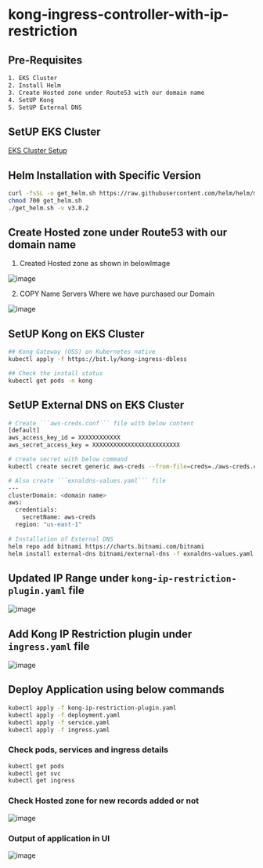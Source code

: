 # kong-ingress-controller-with-ip-restriction

## Pre-Requisites

```bash
1. EKS Cluster
2. Install Helm
3. Create Hosted zone under Route53 with our domain name
4. SetUP Kong
5. SetUP External DNS
```

## SetUP EKS Cluster

[EKS Cluster Setup](https://github.com/Naresh240/kubernetes/blob/main/eks-cluster-setup/eks-cluster-with-eksctl/README.md)

## Helm Installation with Specific Version

```bash
curl -fsSL -o get_helm.sh https://raw.githubusercontent.com/helm/helm/main/scripts/get-helm-3
chmod 700 get_helm.sh
./get_helm.sh -v v3.8.2
```
## Create Hosted zone under Route53 with our domain name

1. Created Hosted zone as shown in belowImage

![image](https://user-images.githubusercontent.com/58024415/178981125-b93531f8-0089-4554-92e7-82aba2d94e01.png)

2. COPY Name Servers Where we have purchased our Domain

![image](https://user-images.githubusercontent.com/58024415/178981591-167f0301-fd4b-4f90-8bdc-80dce265a6f4.png)

## SetUP Kong on EKS Cluster

```bash
## Kong Gateway (OSS) on Kubernetes native
kubectl apply -f https://bit.ly/kong-ingress-dbless

## Check the install status
kubectl get pods -n kong
```

## SetUP External DNS on EKS Cluster

```bash
# Create ```aws-creds.conf``` file with below content
[default]
aws_access_key_id = XXXXXXXXXXXX
aws_secret_access_key = XXXXXXXXXXXXXXXXXXXXXXXXX

# create secret with below command
kubectl create secret generic aws-creds --from-file=creds=./aws-creds.conf

# Also create ```exnaldns-values.yaml``` file
---			  
clusterDomain: <domain name>
aws:
  credentials:
    secretName: aws-creds
  region: "us-east-1"
  
# Installation of External DNS
helm repo add bitnami https://charts.bitnami.com/bitnami
helm install external-dns bitnami/external-dns -f exnaldns-values.yaml
```
## Updated IP Range under ```kong-ip-restriction-plugin.yaml``` file

![image](https://user-images.githubusercontent.com/58024415/179220719-a4380382-1afc-43d5-83dd-684526c75393.png)

## Add Kong IP Restriction plugin under ```ingress.yaml``` file

![image](https://user-images.githubusercontent.com/58024415/179221004-0d419ed3-9f80-4f42-a746-f70c1047e925.png)

## Deploy Application using below commands

```bash
kubectl apply -f kong-ip-restriction-plugin.yaml
kubectl apply -f deployment.yaml
kubectl apply -f service.yaml
kubectl apply -f ingress.yaml
```

### Check pods, services and ingress details

```bash
kubectl get pods
kubectl get svc
kubectl get ingress
```

### Check Hosted zone for new records added or not

![image](https://user-images.githubusercontent.com/58024415/178982456-24ce10f3-44a0-4b3b-8ea8-946da7b3f3f5.png)

### Output of application in UI

![image](https://user-images.githubusercontent.com/58024415/179221288-0d17dcca-04e7-4d44-b4bf-ad9127a9d162.png)
